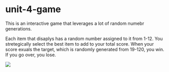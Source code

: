 # unit-4-game

This is an interactive game that leverages a lot of random numebr generations. 

Each item that disaplys has a random number assigned to it from 1-12. You stretegically select the best item to add to your total score. When your score exuals the target, which is randomly generated from 19-120, you win. If you go over, you lose. 

![](whole-page.gif)